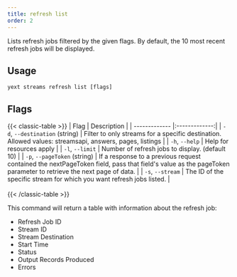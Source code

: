```yaml
---
title: refresh list
order: 2
---
```


Lists refresh jobs filtered by the given flags. By default, the 10 most recent refresh jobs will be displayed.

## Usage
```cli
yext streams refresh list [flags]
```

## Flags

{{< classic-table >}}
| Flag     | Description   |
| ------------- |:-------------:|
| `-d`, `--destination` (string) | Filter to only streams for a specific destination. Allowed values: streamsapi, answers, pages, listings |
| `-h`, `--help`    | Help for resources apply |
| `-l`, `--limit` | Number of refresh jobs to display. (default 10) |
| `-p`, `--pageToken` (string) | If a response to a previous request contained the nextPageToken field, pass that field's value as the pageToken parameter to retrieve the next page of data. |
| `-s`, `--stream` | The ID of the specific stream for which you want refresh jobs listed.  |
\
\
{{< /classic-table >}}

This command will return a table with information about the refresh job:

* Refresh Job ID
* Stream ID
* Stream Destination
* Start Time
* Status
* Output Records Produced
* Errors


